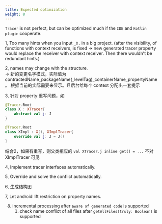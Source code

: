 ```yaml
---
title: Expected optimization
weight: 8
---
```


`Tracer` is not perfect, but can be optimized much if the `IDE` and `Kotlin plugin` cooperate. 

1, Too many hints when you input `_X.` in a big project.
(after the visibility, of functions with context receivers, is fixed -> new generated tracer
property would replace the receiver with context receiver. Then there wouldn't be redundant
hints.)

2, names may change with the structure.  
-> 新的变更名字模式，实际值为 contractedName_packageName(_levelTag)_containerName_propertyName。
根据当前的实际需要来显示。且后台给每个 context 分配出一套提示

3, 针对 property 重写问题，如
```kotlin
@Tracer.Root
class X : XTracer{
    abstract val j: J  
} 

@Tracer.Root
class XImpl : X(), XImplTracer{
    override val j: J = J()
}
```
结合2，如果有重写，则父类相应的 `val XTracer.j inline get() = ...` 不对 XImplTracer 可见

4, Implement tracer interfaces automatically.

5, Override and solve the conflict automatically.

6, 生成结构图

7, Let android lift restriction on property names.

8. incremental processing after `aware of generated code` is supported
    1. check name conflict of all files after `getAllFiles(truly: Boolean)` is supported